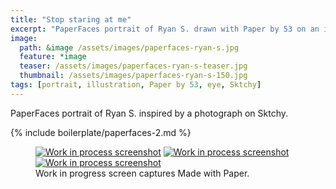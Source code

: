 ```yaml
---
title: "Stop staring at me"
excerpt: "PaperFaces portrait of Ryan S. drawn with Paper by 53 on an iPad."
image: 
  path: &image /assets/images/paperfaces-ryan-s.jpg 
  feature: *image
  teaser: /assets/images/paperfaces-ryan-s-teaser.jpg
  thumbnail: /assets/images/paperfaces-ryan-s-150.jpg
tags: [portrait, illustration, Paper by 53, eye, Sktchy]
---
```


PaperFaces portrait of Ryan S. inspired by a photograph on Sktchy.

{% include boilerplate/paperfaces-2.md %}

<figure class="third">
  <a href="/assets/images/paperfaces-ryan-s-process-1-lg.jpg"><img src="/assets/images/paperfaces-ryan-s-process-1-600.jpg" alt="Work in process screenshot"></a>
  <a href="/assets/images/paperfaces-ryan-s-process-2-lg.jpg"><img src="/assets/images/paperfaces-ryan-s-process-2-600.jpg" alt="Work in process screenshot"></a>
  <a href="/assets/images/paperfaces-ryan-s-process-3-lg.jpg"><img src="/assets/images/paperfaces-ryan-s-process-3-600.jpg" alt="Work in process screenshot"></a>
  <figcaption>Work in progress screen captures Made with Paper.</figcaption>
</figure>
